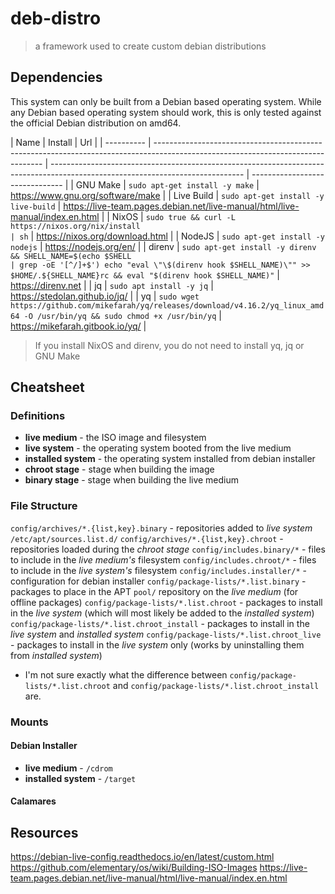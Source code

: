 # deb-distro

> a framework used to create custom debian distributions

## Dependencies

This system can only be built from a Debian based operating system. While
any Debian based operating system should work, this is only tested against
the official Debian distribution on amd64.

| Name       | Install                                                                                                                          | Url                                                                                                                            |
| ---------- | -------------------------------------------------------------------------------------------------------------------------------- | ------------------------------------------------------------------------------------------------------------------------------ | ------------------------------- |
| GNU Make   | `sudo apt-get install -y make`                                                                                                   | https://www.gnu.org/software/make                                                                                              |
| Live Build | `sudo apt-get install -y live-build`                                                                                             | https://live-team.pages.debian.net/live-manual/html/live-manual/index.en.html                                                  |
| NixOS      | `sudo true && curl -L https://nixos.org/nix/install                                                                              | sh`                                                                                                                            | https://nixos.org/download.html |
| NodeJS     | `sudo apt-get install -y nodejs`                                                                                                 | https://nodejs.org/en/                                                                                                         |
| direnv     | `sudo apt-get install -y direnv && SHELL_NAME=$(echo $SHELL                                                                      | grep -oE '[^/]+$') echo "eval \"\$(direnv hook $SHELL_NAME)\"" >> $HOME/.${SHELL_NAME}rc && eval "$(direnv hook $SHELL_NAME)"` | https://direnv.net              |
| jq         | `sudo apt install -y jq`                                                                                                         | https://stedolan.github.io/jq/                                                                                                 |
| yq         | `sudo wget https://github.com/mikefarah/yq/releases/download/v4.16.2/yq_linux_amd64 -O /usr/bin/yq && sudo chmod +x /usr/bin/yq` | https://mikefarah.gitbook.io/yq/                                                                                               |

> If you install NixOS and direnv, you do not need to install yq, jq or GNU Make

## Cheatsheet

### Definitions

- **live medium** - the ISO image and filesystem
- **live system** - the operating system booted from the live medium
- **installed system** - the operating system installed from debian installer
- **chroot stage** - stage when building the image
- **binary stage** - stage when building the live medium

### File Structure

`config/archives/*.{list,key}.binary` - repositories added to _live system_ `/etc/apt/sources.list.d/`
`config/archives/*.{list,key}.chroot` - repositories loaded during the _chroot stage_
`config/includes.binary/*` - files to include in the _live medium's_ filesystem
`config/includes.chroot/*` - files to include in the _live system's_ filesystem
`config/includes.installer/*` - configuration for debian installer
`config/package-lists/*.list.binary` - packages to place in the APT `pool/` repository on the _live medium_ (for offline packages)
`config/package-lists/*.list.chroot` - packages to install in the _live system_ (which will most likely be added to the _installed system_)
`config/package-lists/*.list.chroot_install` - packages to install in the _live system_ and _installed system_
`config/package-lists/*.list.chroot_live` - packages to install in the _live system_ only (works by uninstalling them from _installed system_)

- I'm not sure exactly what the difference between `config/package-lists/*.list.chroot` and
  `config/package-lists/*.list.chroot_install` are.

### Mounts

#### Debian Installer

- **live medium** - `/cdrom`
- **installed system** - `/target`

#### Calamares

## Resources

https://debian-live-config.readthedocs.io/en/latest/custom.html
https://github.com/elementary/os/wiki/Building-ISO-Images
https://live-team.pages.debian.net/live-manual/html/live-manual/index.en.html
